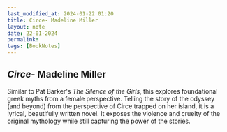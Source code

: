 ```yaml
---
last_modified_at: 2024-01-22 01:20
title: Circe- Madeline Miller
layout: note
date: 22-01-2024
permalink:
tags: [BookNotes]
---
```

 

## *Circe*- Madeline Miller

Similar to Pat Barker's *The Silence of the Girls*, this explores foundational greek myths from a female perspective. Telling the story of the odyssey (and beyond) from the perspective of Circe trapped on her island, it is a lyrical, beautifully written novel. It exposes the violence and cruelty of the original mythology while still capturing the power of the stories.
